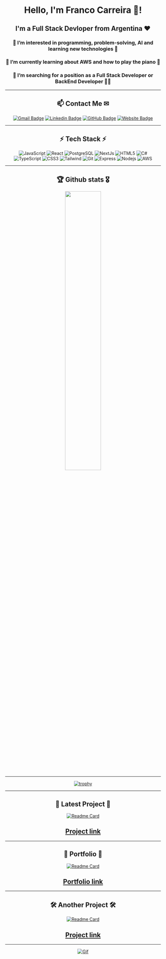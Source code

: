 <div align="center">
  <h1>Hello, I'm Franco Carreira 👋!</h1>
  <h2>I'm a Full Stack Devloper from Argentina ❤</h2>
  <h3>👀 I’m interested in programming, problem-solving, AI and learning new technologies 🔬 </h3>
  <h3>🌱 I’m currently learning about AWS and how to play the piano 🎹 </h3>
  <h3>💞️ I’m searching for a position as a Full Stack Developer or BackEnd Developer 👨‍💻 </h3> 
</div>

<hr>

<div align="center">

  ## 📫 Contact Me ✉
</div>

<div align="center">
  
  [![Gmail Badge](https://img.shields.io/badge/-carreirafranco@gmail.com-c14438?style=for-the-badge&logo=Gmail&logoColor=white&link=mailto:carreirafranco@gmail.com)](mailto:carreirafranco@gmail.com)
  [![Linkedin Badge](https://img.shields.io/badge/-francocarreira-blue?style=for-the-badge&logo=Linkedin&logoColor=white&link=https://www.linkedin.com/in/franco-carreira-243b6523b)](https://www.linkedin.com/in/franco-carreira-243b6523b)
  [![GitHub Badge](https://img.shields.io/badge/-GitHub-181717?style=for-the-badge&logo=github&logoColor=white&link=https://github.com/LFranCarreira)](https://github.com/LFranCarreira)
  [![Website Badge](https://img.shields.io/badge/Portfolio-000000?style=for-the-badge&logo=About.me&logoColor=white)](https://lfrancarreiraportfolio.vercel.app/)
</div>
<hr>
<div align="center">
  
## ⚡ Tech Stack ⚡
</div>

<div align="center">

  ![JavaScript](https://img.shields.io/badge/-JavaScript-808080?style=for-the-badge&logo=javascript)
  ![React](https://img.shields.io/badge/React-20232A?style=for-the-badge&logo=react&logoColor=61DAFB)
  ![PostgreSQL](https://img.shields.io/badge/PostgreSQL-316192?style=for-the-badge&logo=postgresql&logoColor=white)
  ![NextJs](https://img.shields.io/badge/next.js-000000?style=for-the-badge&logo=nextdotjs&logoColor=white)
  ![HTML5](https://img.shields.io/badge/-HTML5-E34F26?style=for-the-badge&logo=html5&logoColor=white)
  ![C#](https://img.shields.io/badge/C%23-239120?style=for-the-badge&logo=c-sharp&logoColor=white)
  ![TypeScript](https://img.shields.io/badge/TypeScript-007ACC?style=for-the-badge&logo=typescript&logoColor=white)
  ![CSS3](https://img.shields.io/badge/-CSS3-1572B6?style=for-the-badge&logo=css3)
  ![Tailwind](https://img.shields.io/badge/Tailwind_CSS-38B2AC?style=for-the-badge&logo=tailwind-css&logoColor=white)
  ![Git](https://img.shields.io/badge/-Git-black?style=for-the-badge&logo=git)
  ![Express](https://img.shields.io/badge/Express.js-000000?style=for-the-badge&logo=express&logoColor=white)
  ![Nodejs](https://img.shields.io/badge/-Nodejs-black?style=for-the-badge&logo=Node.js)
  ![AWS](https://img.shields.io/badge/Amazon_AWS-FF9900?style=for-the-badge&logo=amazonaws&logoColor=white)
  
</div>

<hr>

<div align="center">

  ## 🏆 Github stats 🎖

  <img  src="https://github-readme-streak-stats.herokuapp.com/?user=LFranCarreira&theme=dark" width="48%" >
  
  <hr>
  
  [![trophy](https://github-profile-trophy.vercel.app/?username=lfrancarreira&theme=gruvbox&no-frame=true&rank=SSS,SS,S,AAA,AA,A&row=2&column=3&margin-w=15)](https://github.com/lfrancarreira/github-profile-trophy)
  
</div>

<hr>

<div align="center">

  ## 💾 Latest Project 💾
  
  [![Readme Card](https://github-readme-stats.vercel.app/api/pin/?username=cyor10&repo=PF-HyperEvent)](https://github.com/cyor10/PF-HyperEvent)

  <h2>
    <a href="https://hyperevent-fe.vercel.app/" target="_blank" rel="noopener">Project link</a>
  </h2>
  
</div>

<hr>

<div align="center">
  
  ## 💼 Portfolio 💼
  
  [![Readme Card](https://github-readme-stats.vercel.app/api/pin/?username=lfrancarreira&repo=portfolio)](https://github.com/lfrancarreira/portfolio)
  
  <h2>
      <a href="https://lfrancarreiraportfolio.vercel.app/" target="_blank" rel="noopener">
        Portfolio link
      </a>
  </h2>

</div>

<hr>

<div align="center">
  
  ## 🛠 Another Project 🛠

   [![Readme Card](https://github-readme-stats.vercel.app/api/pin/?username=lfrancarreira&repo=calculator)](https://github.com/lfrancarreira/calculator)

  <h2>
    <a href="https://lfrancarreira-calculator.vercel.app/" target="_blank" rel="noopener">Project link</a>
  </h2>
</div>
<hr>
<div align="center">
  
  [![Gif](https://www.lambdatest.com/resources/images/news24.gif)](https://lfrancarreiraportfolio.vercel.app)
  
</div>
